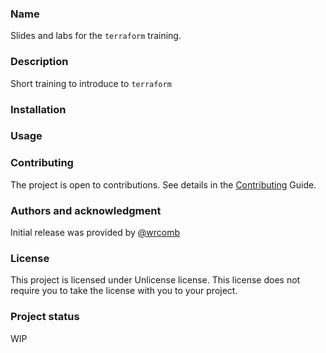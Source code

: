 ### Name

Slides and labs for the `terraform` training.

### Description

Short training to introduce to `terraform`

### Installation

### Usage

### Contributing

The project is open to contributions.
See details in the [Contributing](CONTRIBUTING.md) Guide.

### Authors and acknowledgment

Initial release was provided by [@wrcomb](https;//github.com/wrcomb)

### License

This project is licensed under Unlicense license. This license does not require you to take the license with you to your project.

### Project status

WIP
